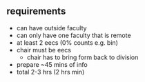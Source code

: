 ## requirements

- can have outside faculty
- can only have one faculty that is remote
- at least 2 eecs (0% counts e.g. bin)
- chair must be eecs
  - chair has to bring form back to division
- prepare ~45 mins of info
- total 2-3 hrs (2 hrs min)